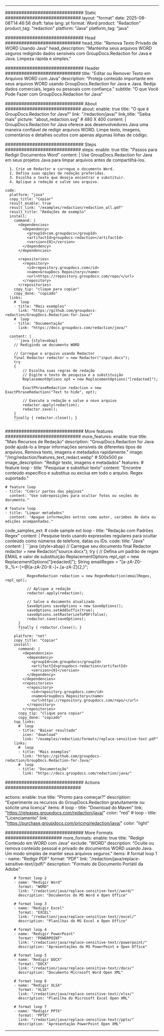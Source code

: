 
---
############################# Static ############################
layout: "format"
date:  2025-08-08T14:46:56
draft: false
lang: pt
format: Word
product: "Redaction"
product_tag: "redaction"
platform: "Java"
platform_tag: "java"

############################# Head ############################
head_title: "Remova Texto Privado de WORD Usando Java"
head_description: "Mantenha seus arquivos WORD seguros redigindo dados sensíveis com GroupDocs.Redaction for Java e Java. Limpeza rápida e simples."

############################# Header ############################
title: "Editar ou Remover Texto em Arquivos WORD com Java" 
description: "Proteja conteúdo importante em seus arquivos WORD usando GroupDocs.Redaction for Java e Java. Redija dados comerciais, legais ou pessoais com confiança."
subtitle: "O que Você Pode Fazer com GroupDocs.Redaction for Java" 

############################# About ############################
about:
    enable: true
    title: "O que é GroupDocs.Redaction for Java?"
    link: "/redaction/java/"
    link_title: "Saiba mais"
    picture: "about_redaction.svg" # 480 X 400
    content: |
       GroupDocs.Redaction for Java oferece aos desenvolvedores Java uma maneira confiável de redigir arquivos WORD. Limpe texto, imagens, comentários e detalhes ocultos com apenas algumas linhas de código.

############################# Steps ############################
steps:
    enable: true
    title: "Passos para Redigir Documentos Word"
    content: |
      Use GroupDocs.Redaction for Java em seus projetos Java para limpar arquivos antes de compartilhá-los.
      
      1. Crie um Redactor e carregue o documento Word.
      2. Defina suas opções de redação preferidas.
      3. Escolha o texto que deseja encontrar e substituir.
      4. Aplique a redação e salve seu arquivo.
   
    code:
      platform: "java"
      copy_title: "Copiar"
      result_enable: true
      result_link: "/examples/redaction/redaction_all.pdf"
      result_title: "Redações de exemplo"
      install:
        command: |
          <dependencies>
            <dependency>
              <groupId>com.groupdocs</groupId>
              <artifactId>groupdocs-redaction</artifactId>
              <version>{0}</version>
            </dependency>
          </dependencies>

          <repositories>
            <repository>
              <id>repository.groupdocs.com</id>
              <name>GroupDocs Repository</name>
              <url>https://repository.groupdocs.com/repo/</url>
            </repository>
          </repositories>
        copy_tip: "clique para copiar"
        copy_done: "copiado"
      links:
        #  loop
        - title: "Mais exemplos"
          link: "https://github.com/groupdocs-redaction/GroupDocs.Redaction-for-Java/"
        #  loop
        - title: "Documentação"
          link: "https://docs.groupdocs.com/redaction/java/"
          
      content: |
        ```java {style=abap}
        // Redigindo um documento WORD

        // Carregue o arquivo usando Redactor
        final Redactor redactor = new Redactor("input.docx");
        try
        {
            // Escolha suas regras de redação
            // Digite o texto de pesquisa e a substituição
            ReplacementOptions opt = new ReplacementOptions("[redacted]");
            
            ExactPhraseRedaction redaction = new ExactPhraseRedaction("Text to hide", opt);

            // Execute a redação e salve o novo arquivo
            redactor.apply(redaction);
            redactor.save();
        }
        finally { redactor.close(); }
        ```            


############################# More features ############################
more_features:
  enable: true
  title: "Mais Recursos de Redação"
  description: "GroupDocs.Redaction for Java pode ajudá-lo a limpar informações sensíveis de diferentes tipos de arquivos. Remova texto, imagens e metadados rapidamente."
  image: "/img/redaction/features_text_redact.webp" # 500x500 px
  image_description: "Redigir texto, imagens e metadados"
  features:
    # feature loop
    - title: "Pesquisar e substituir texto"
      content: "Encontre conteúdo específico e substitua ou exclua em todo o arquivo. Regex suportado."

    # feature loop
    - title: "Cobrir partes das páginas"
      content: "Use sobreposições para ocultar fotos ou seções do documento."

    # feature loop
    - title: "Limpar metadados"
      content: "Apague informações extras como autor, carimbos de data ou edições acompanhadas."
      
  code_samples_ext:
    # code sample ext loop
    - title: "Redação com Padrões Regex"
      content: |
        Pesquise texto usando expressões regulares para ocultar conteúdo como números de telefone, datas ou IDs.
      code:
        title: "Java"
        content: |
          ```java {style=abap}
          //  Carregue seu documento
          final Redactor redactor = new Redactor("source.docx");
          try
          {
              // Defina um padrão de regex EMAIL e valor de substituição
              ReplacementOptions repl_opt = new ReplacementOptions("[redacted]");
              String emailRegex = "[a-zA-Z0-9._%+-]+@[a-zA-Z0-9.-]+\.[a-zA-Z]{2,}";

              RegexRedaction redaction = new RegexRedaction(emailRegex, repl_opt);
              
              // Aplique a redação
              redactor.apply(redaction);

              // Salve o documento atualizado
              SaveOptions saveOptions = new SaveOptions();
              saveOptions.setAddSuffix(true);
              saveOptions.setRasterizeToPDF(false);
              redactor.save(saveOptions);
          }
          finally { redactor.close(); }
          ```
        platform: "net"
        copy_title: "Copiar"
        install:
          command: |
            <dependencies>
              <dependency>
                <groupId>com.groupdocs</groupId>
                <artifactId>groupdocs-redaction</artifactId>
                <version>{0}</version>
              </dependency>
            </dependencies>
            <repositories>
              <repository>
                <id>repository.groupdocs.com</id>
                <name>GroupDocs Repository</name>
                <url>https://repository.groupdocs.com/repo/</url>
              </repository>
            </repositories>
          copy_tip: "clique para copiar"
          copy_done: "copiado"
        top_links:
          #  loop
          - title: "Baixar resultado"
            icon: "download"
            link: "/examples/redaction/formats/replace-sensitive-text.pdf"
        links:
          #  loop
          - title: "Mais exemplos"
            link: "https://github.com/groupdocs-redaction/GroupDocs.Redaction-for-Java/"
          #  loop
          - title: "Documentação"
            link: "https://docs.groupdocs.com/redaction/java/"


############################# Actions ############################

actions:
  enable: true
  title: "Pronto para começar?"
  description: "Experimente os recursos do GroupDocs.Redaction gratuitamente ou solicite uma licença"
  items:
    #  loop
    - title: "Download do Maven"
      link: "https://releases.groupdocs.com/redaction/java/"
      color: "red"
        #  loop
    - title: "Licenciamento"
      link: "https://purchase.groupdocs.com/pricing/redaction/java/"
      color: "light"


############################# More Formats #####################
more_formats:
    enable: true
    title: "Redigir Conteúdo em WORD com Java"
    exclude: "WORD"
    description: "Oculte ou remova conteúdo pessoal e privado de documentos WORD usando Java. Um modo simples de manter seus arquivos seguros."
    items: 
        # format loop 1
        - name: "Redigir PDF"
          format: "PDF"
          link: "/redaction/java/replace-sensitive-text//pdf/"
          description: "Formato de Documento Portátil da Adobe"

        # format loop 2
        - name: "Redigir Word"
          format: "WORD"
          link: "/redaction/java/replace-sensitive-text//word/"
          description: "Documentos do MS Word e Open Office"
          
        # format loop 3
        - name: "Redigir Excel"
          format: "EXCEL"
          link: "/redaction/java/replace-sensitive-text//excel/"
          description: "Planilhas do MS Excel e Open Office"

        # format loop 4
        - name: "Redigir PowerPoint"
          format: "POWERPOINT"
          link: "/redaction/java/replace-sensitive-text//powerpoint/"
          description: "Apresentações do MS PowerPoint e Open Office"

        # format loop 5
        - name: "Redigir DOCX"
          format: "DOCX"
          link: "/redaction/java/replace-sensitive-text//docx/"
          description: "Documento Microsoft Word Open XML"
          
        # format loop 6
        - name: "Redigir XLSX"
          format: "XLSX"
          link: "/redaction/java/replace-sensitive-text//xlsx/"
          description: "Planilha do Microsoft Excel Open XML"
          
        # format loop 7
        - name: "Redigir PPTX"
          format: "PPTX"
          link: "/redaction/java/replace-sensitive-text//pptx/"
          description: "Apresentação PowerPoint Open XML"


---